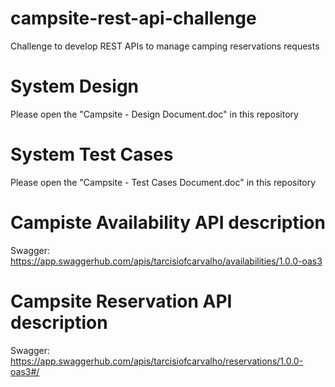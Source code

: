 # campsite-rest-api-challenge
Challenge to develop REST APIs to manage camping reservations requests

# System Design
Please open the "Campsite - Design Document.doc"  in this repository

# System Test Cases
Please open the "Campsite - Test Cases Document.doc"  in this repository

# Campiste Availability API description
Swagger: https://app.swaggerhub.com/apis/tarcisiofcarvalho/availabilities/1.0.0-oas3

# Campsite Reservation API description
Swagger: https://app.swaggerhub.com/apis/tarcisiofcarvalho/reservations/1.0.0-oas3#/


